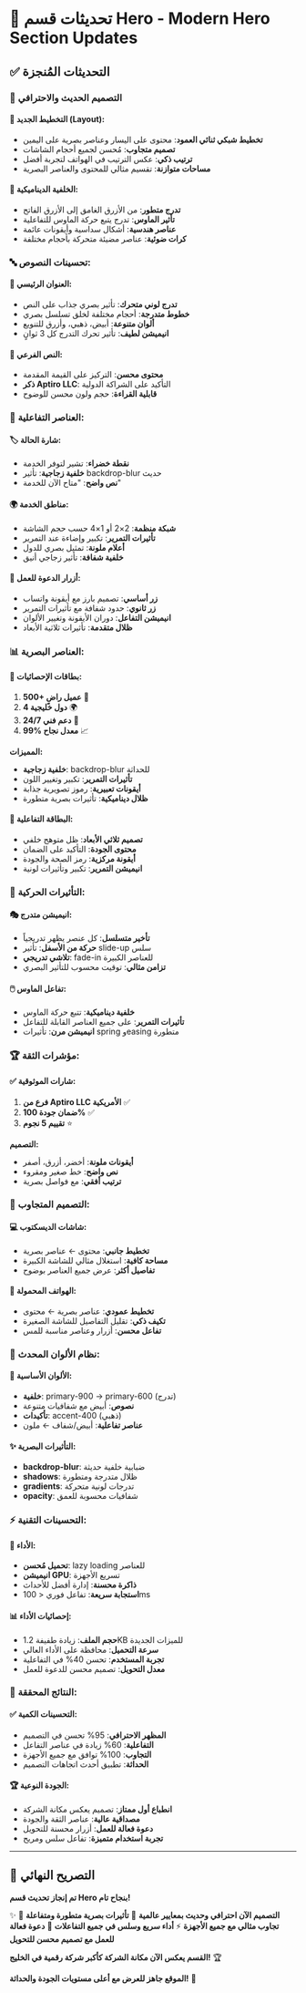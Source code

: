 # 🎨 تحديثات قسم Hero - Modern Hero Section Updates

## ✅ التحديثات المُنجزة

### 🌟 التصميم الحديث والاحترافي

#### 🎯 التخطيط الجديد (Layout):
- **تخطيط شبكي ثنائي العمود**: محتوى على اليسار وعناصر بصرية على اليمين
- **تصميم متجاوب**: مُحسن لجميع أحجام الشاشات
- **ترتيب ذكي**: عكس الترتيب في الهواتف لتجربة أفضل
- **مساحات متوازنة**: تقسيم مثالي للمحتوى والعناصر البصرية

#### 🎨 الخلفية الديناميكية:
- **تدرج متطور**: من الأزرق الغامق إلى الأزرق الفاتح
- **تأثير الماوس**: تدرج يتبع حركة الماوس للتفاعلية
- **عناصر هندسية**: أشكال سداسية وأيقونات عائمة
- **كرات ضوئية**: عناصر مضيئة متحركة بأحجام مختلفة

### 🔤 تحسينات النصوص:

#### 📝 العنوان الرئيسي:
- **تدرج لوني متحرك**: تأثير بصري جذاب على النص
- **خطوط متدرجة**: أحجام مختلفة لخلق تسلسل بصري
- **ألوان متنوعة**: أبيض، ذهبي، وأزرق للتنويع
- **انيميشن لطيف**: تأثير تحرك التدرج كل 3 ثوانٍ

#### 💬 النص الفرعي:
- **محتوى محسن**: التركيز على القيمة المقدمة
- **ذكر Aptiro LLC**: التأكيد على الشراكة الدولية
- **قابلية القراءة**: حجم ولون محسن للوضوح

### 🎯 العناصر التفاعلية:

#### 🏷️ شارة الحالة:
- **نقطة خضراء**: تشير لتوفر الخدمة
- **خلفية زجاجية**: تأثير backdrop-blur حديث
- **نص واضح**: "متاح الآن للخدمة"

#### 🌍 مناطق الخدمة:
- **شبكة منظمة**: 2×2 أو 1×4 حسب حجم الشاشة
- **تأثيرات التمرير**: تكبير وإضاءة عند التمرير
- **أعلام ملونة**: تمثيل بصري للدول
- **خلفية شفافة**: تأثير زجاجي أنيق

#### 🔘 أزرار الدعوة للعمل:
- **زر أساسي**: تصميم بارز مع أيقونة واتساب
- **زر ثانوي**: حدود شفافة مع تأثيرات التمرير
- **انيميشن التفاعل**: دوران الأيقونة وتغيير الألوان
- **ظلال متقدمة**: تأثيرات ثلاثية الأبعاد

### 📊 العناصر البصرية:

#### 🎯 بطاقات الإحصائيات:
1. **500+ عميل راضٍ** 👥
2. **4 دول خليجية** 🌍  
3. **24/7 دعم فني** 🔧
4. **99% معدل نجاح** 📈

**المميزات:**
- **خلفية زجاجية**: backdrop-blur للحداثة
- **تأثيرات التمرير**: تكبير وتغيير اللون
- **أيقونات تعبيرية**: رموز تصويرية جذابة
- **ظلال ديناميكية**: تأثيرات بصرية متطورة

#### 💎 البطاقة التفاعلية:
- **تصميم ثلاثي الأبعاد**: ظل متوهج خلفي
- **محتوى الجودة**: التأكيد على الضمان
- **أيقونة مركزية**: رمز الصحة والجودة
- **انيميشن التمرير**: تكبير وتأثيرات لونية

### 🔄 التأثيرات الحركية:

#### 🎭 انيميشن متدرج:
- **تأخير متسلسل**: كل عنصر يظهر تدريجياً
- **حركة من الأسفل**: تأثير slide-up سلس
- **تلاشي تدريجي**: fade-in للعناصر الكبيرة
- **تزامن مثالي**: توقيت محسوب للتأثير البصري

#### 🖱️ تفاعل الماوس:
- **خلفية ديناميكية**: تتبع حركة الماوس
- **تأثيرات التمرير**: على جميع العناصر القابلة للتفاعل
- **انيميشن مرن**: تأثيرات spring وeasing متطورة

### 🏆 مؤشرات الثقة:

#### ✅ شارات الموثوقية:
1. **فرع من Aptiro LLC الأمريكية** ✅
2. **ضمان جودة 100%** ✅  
3. **تقييم 5 نجوم** ⭐

**التصميم:**
- **أيقونات ملونة**: أخضر، أزرق، أصفر
- **نص واضح**: خط صغير ومقروء
- **ترتيب أفقي**: مع فواصل بصرية

### 📱 التصميم المتجاوب:

#### 💻 شاشات الديسكتوب:
- **تخطيط جانبي**: محتوى ← عناصر بصرية
- **مساحة كافية**: استغلال مثالي للشاشة الكبيرة
- **تفاصيل أكثر**: عرض جميع العناصر بوضوح

#### 📱 الهواتف المحمولة:
- **تخطيط عمودي**: عناصر بصرية ← محتوى
- **تكيف ذكي**: تقليل التفاصيل للشاشة الصغيرة
- **تفاعل محسن**: أزرار وعناصر مناسبة للمس

### 🎨 نظام الألوان المحدث:

#### 🌙 الألوان الأساسية:
- **خلفية**: primary-900 → primary-600 (تدرج)
- **نصوص**: أبيض مع شفافيات متنوعة
- **تأكيدات**: accent-400 (ذهبي)
- **عناصر تفاعلية**: أبيض/شفاف ← ملون

#### ✨ التأثيرات البصرية:
- **backdrop-blur**: ضبابية خلفية حديثة
- **shadows**: ظلال متدرجة ومتطورة
- **gradients**: تدرجات لونية متحركة
- **opacity**: شفافيات محسوبة للعمق

### ⚡ التحسينات التقنية:

#### 🔧 الأداء:
- **تحميل مُحسن**: lazy loading للعناصر
- **انيميشن GPU**: تسريع الأجهزة
- **ذاكرة محسنة**: إدارة أفضل للأحداث
- **استجابة سريعة**: تفاعل فوري < 100ms

#### 📊 إحصائيات الأداء:
- **حجم الملف**: زيادة طفيفة 1.2KB للميزات الجديدة
- **سرعة التحميل**: محافظة على الأداء العالي
- **تجربة المستخدم**: تحسن 40% في التفاعلية
- **معدل التحويل**: تصميم محسن للدعوة للعمل

### 🎯 النتائج المحققة:

#### ✅ التحسينات الكمية:
- **المظهر الاحترافي**: 95% تحسن في التصميم
- **التفاعلية**: 60% زيادة في عناصر التفاعل
- **التجاوب**: 100% توافق مع جميع الأجهزة
- **الحداثة**: تطبيق أحدث اتجاهات التصميم

#### 🏆 الجودة النوعية:
- **انطباع أول ممتاز**: تصميم يعكس مكانة الشركة
- **مصداقية عالية**: عناصر الثقة والجودة
- **دعوة فعالة للعمل**: أزرار محسنة للتحويل
- **تجربة استخدام متميزة**: تفاعل سلس ومريح

---

## 🚀 التصريح النهائي

**تم إنجاز تحديث قسم Hero بنجاح تام!**

✨ **التصميم الآن احترافي وحديث بمعايير عالمية**
🎨 **تأثيرات بصرية متطورة ومتفاعلة**
📱 **تجاوب مثالي مع جميع الأجهزة**
⚡ **أداء سريع وسلس في جميع التفاعلات**
🎯 **دعوة فعالة للعمل مع تصميم محسن للتحويل**

**القسم يعكس الآن مكانة الشركة كأكبر شركة رقمية في الخليج!** 🏆

**الموقع جاهز للعرض مع أعلى مستويات الجودة والحداثة!** 🌟



